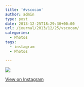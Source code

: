 ```yaml
---
title: '#vscocam'
author: admin
type: post
date: 2013-12-25T18:29:30+00:00
url: /journal/2013/12/25/vscocam/
categories:
  - Photos
tags:
  - instagram
  - Photos

---
```

<img src="http://lobban.org/wordpress//HLIC/f9992dcc134945e0c34c1e95a6c17d2b.jpg" class="instagram-image" />

<p class="view-instagram">
  <a href="http://instagram.com/p/iWo6TMKlti/">View on Instagram</a>
</p>